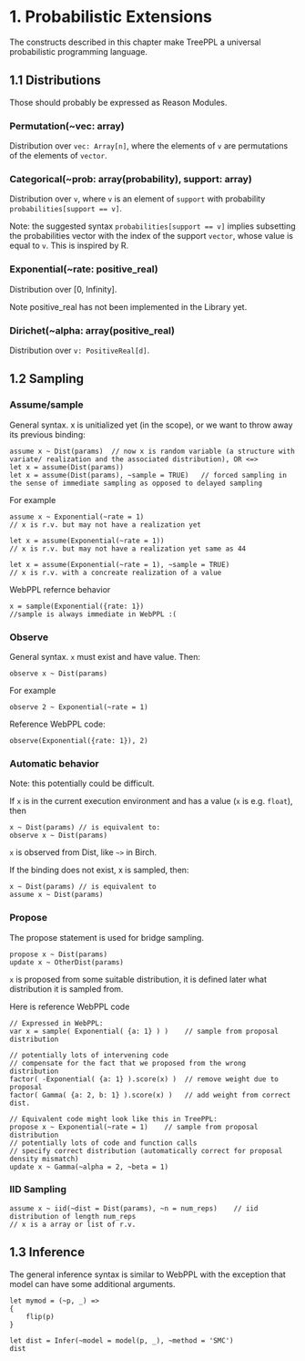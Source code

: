 # 1. Probabilistic Extensions

The constructs described in this chapter make TreePPL a universal probabilistic programming language.

## 1.1 Distributions

Those should probably be expressed as Reason Modules.

### Permutation(~vec: array)

Distribution over `vec: Array[n]`, where the elements of `v` are permutations of the elements of `vector`.

### Categorical(~prob: array(probability), support: array)

Distribution over `v`, where `v` is an element of `support` with probability `probabilities[support == v]`.

Note: the suggested syntax `probabilities[support == v]` implies subsetting the probabilities vector with the index of the support `vector`, whose value is equal to `v`. This is inspired by R.

### Exponential(~rate: positive_real)

Distribution over [0, Infinity].

Note positive_real has not been implemented in the Library yet.

### Dirichet(~alpha: array(positive_real)

Distribution over `v: PositiveReal[d]`.


## 1.2 Sampling

### Assume/sample

General syntax. x is unitialized yet (in the scope), or we want to throw away its previous binding:

	assume x ~ Dist(params)  // now x is random variable (a structure with variate/ realization and the associated distribution), OR <=>
	let x = assume(Dist(params))  
	let x = assume(Dist(params), ~sample = TRUE)   // forced sampling in the sense of immediate sampling as opposed to delayed sampling
	
For example

	assume x ~ Exponential(~rate = 1) 
	// x is r.v. but may not have a realization yet
	
	let x = assume(Exponential(~rate = 1))
	// x is r.v. but may not have a realization yet same as 44
	
	let x = assume(Exponential(~rate = 1), ~sample = TRUE)
	// x is r.v. with a concreate realization of a value
	
WebPPL refernce behavior

	x = sample(Exponential({rate: 1})
	//sample is always immediate in WebPPL :(

### Observe

General syntax. `x` must exist and have value. Then:

	observe x ~ Dist(params)
	
For example
	
	observe 2 ~ Exponential(~rate = 1)
	
Reference WebPPL code:

	observe(Exponential({rate: 1}), 2)
	
### Automatic behavior

Note: this potentially could be difficult.

If `x` is in the current execution environment and has a value (`x` is e.g. `float`), then

	x ~ Dist(params) // is equivalent to:
	observe x ~ Dist(params)

`x` is observed from Dist, like `~>` in Birch.

If the binding does not exist, x is sampled, then:

	x ~ Dist(params) // is equivalent to
	assume x ~ Dist(params)

### Propose

The propose statement is used for bridge sampling.

	propose x ~ Dist(params)
	update x ~ OtherDist(params)

`x` is proposed from some suitable distribution, it is defined later
what distribution it is sampled from.

Here is reference WebPPL code

	// Expressed in WebPPL:
	var x = sample( Exponential( {a: 1} ) )    // sample from proposal distribution

	// potentially lots of intervening code
	// compensate for the fact that we proposed from the wrong distribution
	factor( -Exponential( {a: 1} ).score(x) )  // remove weight due to proposal
	factor( Gamma( {a: 2, b: 1} ).score(x) )   // add weight from correct dist.

	// Equivalent code might look like this in TreePPL:
	propose x ~ Exponential(~rate = 1)    // sample from proposal distribution
	// potentially lots of code and function calls
	// specify correct distribution (automatically correct for proposal density mismatch)
	update x ~ Gamma(~alpha = 2, ~beta = 1)


### IID Sampling

	assume x ~ iid(~dist = Dist(params), ~n = num_reps)    // iid distribution of length num_reps	
	// x is a array or list of r.v.


## 1.3 Inference

The general inference syntax is similar to WebPPL with the exception that model 
can have some additional arguments.
	
	let mymod = (~p, _) =>
	{
		flip(p)
	}

	let dist = Infer(~model = model(p, _), ~method = 'SMC')
	dist
	
	
